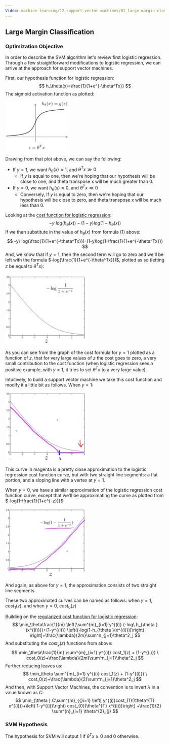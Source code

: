 ```yaml
---
Video: machine-learning/12_support-vector-machines/01_large-margin-classification/01_optimization-objective.mp4
---
```


## Large Margin Classification

### Optimization Objective

In order to describe the SVM algorithm let's review first logistic regression. Through a few straightforward modifications to logistic regression, we can arrive at the approach for support vector machines.

First, our hypothesis function for logistic regression:
$$
h_\theta(x)=\frac{1}{1+e^{-\theta^Tx}}
$$
The sigmoid activation function as plotted:

<img src="01-large-margin-classification.assets/image-20210511154423928.png" alt="image-20210511154423928" style="zoom:33%;" />

Drawing from that plot above, we can say the following:

* If $y=1$, we want $h_\theta(x)\approx1$, and $\theta^Tx\gg0$
  * If $y$ is equal to one, then we're hoping that our hypothesis will be close to one, and theta transpose x will be much greater than 0.
* If $y=0$, we want $h_\theta(x)\approx0$, and $\theta^Tx\ll0$
  * Conversely, If $y$ is equal to zero, then we're hoping that our hypothesis will be close to zero, and theta transpose x will be much less than 0.

Looking at the [cost function for logistic regression](machine-learning/07-logistic-regression-model/02-simplified-cost-function.md):
$$
-y\ log(h_\theta(x))-(1-y)log(1-h_\theta(x))
$$
If we then substitute in the value of $h_\theta(x)$ from formula (1) above:
$$
-y\ log(\frac{1}{1+e^{-\theta^Tx}})-(1-y)log(1-\frac{1}{1+e^{-\theta^Tx}})
$$
And, we know that if $y=1$, then the second term will go to zero and we'll be left with the formula $-log(\frac{1}{1+e^{-\theta^Tx}})$, plotted as so (letting $z$ be equal to $\theta^Tx$):

<img src="01-large-margin-classification.assets/image-20210511155746664.png" alt="image-20210511155746664" style="zoom:50%;" />

As you can see from the graph of the cost formula for $y=1$ plotted as a function of $z$, that for very large values of $z$ the cost goes to zero, a very small contribution to the cost function (when logistic regression sees a positive example, with $y=1$, it tries to set $\theta^Tx$ to a very large value).

Intuitively, to build a support vector machine we take this cost function and modify it a little bit as follows.  When $y=1$:

<img src="01-large-margin-classification.assets/image-20210511160524884.png" alt="image-20210511160524884" style="zoom:50%;" />

This curve in magenta is a pretty close approximation to the logistic regression cost function curve, but with two straight line segments: a flat portion, and a sloping line with a vertex at $y=1$.

When $y=0$, we have a similar approximation of the logistic regression cost function curve, except that we'll be approximating the curve as plotted from $-log(1-\frac{1}{1+e^{-z}})$:

<img src="01-large-margin-classification.assets/image-20210511161022613.png" alt="image-20210511161022613" style="zoom:50%;" />

And again, as above for $y=1$, the approximation consists of two straight line segments.

These two approximated curves can be named as follows: when $y=1$, $cost_1(z)$, and when $y=0$, $cost_0(z)$

Building on the [regularized cost function for logistic regression](machine-learning/08-regularization/04-regularized-logistic-regression.md): 
$$
\min_\theta\frac{1}{m} \left[\sum^{m}_{i=1} y^{(i)} (-log\ h_{\theta }(x^{(i)}))+(1-y^{(i)}) \left((-log(1-h_{\theta }(x^{(i)}))\right) \right]+\frac{\lambda}{2m}\sum^n_{j=1}\theta^2_j
$$
And substituting the $cost_y(z)$ functions from above:
$$
\min_\theta\frac{1}{m} \sum^{m}_{i=1} y^{(i)} cost_1(z) + (1-y^{(i)}) \ cost_0(z)+\frac{\lambda}{2m}\sum^n_{j=1}\theta^2_j
$$
Further reducing leaves us:
$$
\min_\theta \sum^{m}_{i=1} y^{(i)} cost_1(z) + (1-y^{(i)}) \ cost_0(z)+\frac{\lambda}{2}\sum^n_{j=1}\theta^2_j
$$
And then, with Support Vector Machines, the convention is to invert $\lambda$ in a value known as $C$:
$$
\min_{\theta } C\sum^{m}_{{}i=1} \left[ y^{(i)}cost_{1}(\theta^{T} x^{(i)})+\left( 1-y^{(i)}\right)  cost_{0}(\theta^{T} x^{(i)})\right]  +\frac{1}{2} \sum^{n}_{i=1} \theta^{2}_{j}
$$

### SVM Hypothesis

The hypothesis for SVM will output 1 if $\theta^Tx\ge0$ and 0 otherwise.


